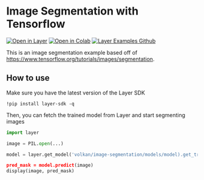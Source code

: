 # Image Segmentation with Tensorflow

[![Open in Layer](https://app.layer.ai/assets/badge.svg)](https://app.layer.ai/volkan/image-segmentation) [![Open in Colab](https://colab.research.google.com/assets/colab-badge.svg)](https://colab.research.google.com/github/layerai/examples/blob/main/image-segmentation/image-segmentation.ipynb) [![Layer Examples Github](https://badgen.net/badge/icon/github?icon=github&label)](https://github.com/layerai/examples/tree/main/image-segmentation)

This is an image segmentation example based off of https://www.tensorflow.org/tutorials/images/segmentation.

## How to use

Make sure you have the latest version of the Layer SDK
```
!pip install layer-sdk -q
```

Then, you can fetch the trained model from Layer and start segmenting images

```python
import layer

image = PIL.open(...)

model = layer.get_model('volkan/image-segmentation/models/model).get_train()

pred_mask = model.predict(image)
display(image, pred_mask)
```
